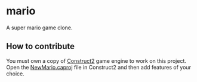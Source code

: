 # mario
A super mario game clone.

## How to contribute
You must own a copy of [Construct2](https://www.scirra.com/construct2) game engine to work on this project. Open the [NewMario.caproj](https://github.com/AnishGS/PhyX/blob/master/motion.caproj) file in Construct2 and then add features of your choice.

